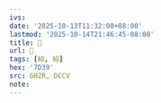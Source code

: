 ```yaml
---
ivs:
date: '2025-10-13T11:32:00+08:00'
lastmod: '2025-10-14T21:46:45-08:00'
title: 󰫚
url: 󰫚
tags: [紹, 紹]
hex: '7D39'
src: GHZR, DCCV
note:
---
```

